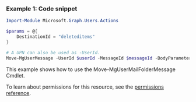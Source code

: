 ### Example 1: Code snippet

```powershellImport-Module Microsoft.Graph.Users.Actions

$params = @{
	DestinationId = "deleteditems"
}

# A UPN can also be used as -UserId.
Move-MgUserMessage -UserId $userId -MessageId $messageId -BodyParameter $params
```
This example shows how to use the Move-MgUserMailFolderMessage Cmdlet.
To learn about permissions for this resource, see the [permissions reference](/graph/permissions-reference).

